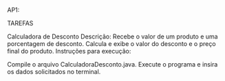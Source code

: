 AP1:

TAREFAS

Calculadora de Desconto Descrição: Recebe o valor de um produto e uma porcentagem de desconto. Calcula e exibe o valor do desconto e o preço final do produto.
Instruções para execução:

Compile o arquivo CalculadoraDesconto.java. Execute o programa e insira os dados solicitados no terminal.

